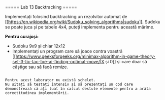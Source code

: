 ===== Lab 13 Backtracking =====

Implementați folosind backtracking un rezolvitor automat de [[https://en.wikipedia.org/wiki/Sudoku_solving_algorithms|sudoku]]. Sudoku se poate juca și pe tabele 4x4, puteți implementa pentru această mărime. 

**Pentru curajoși:**
  - Sudoku 9x9 și chiar 12x12
  - Implementați un program care să joace contra voastră [[https://www.geeksforgeeks.org/minimax-algorithm-in-game-theory-set-3-tic-tac-toe-ai-finding-optimal-move/|X și 0]] și care doar să câștige sau să facă remize.

<code c nuESchelet.c>
Pentru acest laborator nu există schelet.
Nu uitați să testați intensiv și să prezentați un cod care demonstrează că ați luat în calcul destule elemente pentru a arăta corectitudinea implementării.
</code>